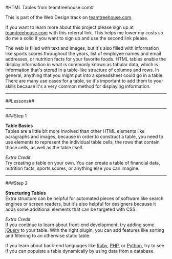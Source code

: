#HTML Tables from teamtreehouse.com#

This is part of the Web Design track on [teamtreehouse.com](http://teamtreehouse.com/tracks/web-design).

If you want to learn more about this project please sign up at [teamtreehouse.com](http://referrals.trhou.se/dustinleer) with this referral link. This helps me lower my costs so do me a solid if you want to sign up and use the second link please.


The web is filled with text and images, but it's also filled with information like sports scores throughout the years, list of employee names and email addresses, or nutrition facts for your favorite foods. HTML tables enable the display information in what is commonly known as tabular data, which is information that's stored in a table-like structure of columns and rows. In general, anything that you might put into a spreadsheet could go in a table. There are many use cases for a table, so it's important to add them to your skills because it's a very common method for displaying information.

* * *

##Lessons##

* * *


###Step 1

**Table Basics**  
Tables are a little bit more involved than other HTML elements like paragraphs and images, because in order to construct a table, you need to use elements to represent the individual table cells, the rows that contain those cells, as well as the table itself.

*Extra Credit*  
Try creating a table on your own. You can create a table of financial data, nutrition facts, sports scores, or anything else you can imagine.

* * *


###Step 2

**Structuring Tables**  
Extra structure can be helpful for automated pieces of software like search engines or screen readers, but it's also helpful for designers because it adds some additional elements that can be targeted with CSS.


*Extra Credit*  
If you continue to learn about front-end development, try adding some [jQuery](http://teamtreehouse.com/library/jquery-basics) to your table. With the right plugin, you can add features like sorting and filtering to an otherwise static table.

If you learn about back-end languages like [Ruby](http://teamtreehouse.com/library/ruby-basics), [PHP](http://teamtreehouse.com/tracks/php-development), or [Python](http://teamtreehouse.com/library/python-basics), try to see if you can populate a table dynamically by using data from a database.